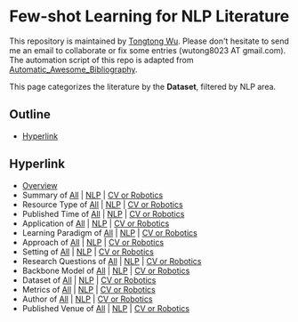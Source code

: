 # Few-shot Learning for NLP Literature 
This repository is maintained by [Tongtong Wu](https://wutong8023.site). Please don't hesitate to send me an email to collaborate or fix some entries (wutong8023 AT gmail.com). The automation script of this repo is adapted from [Automatic_Awesome_Bibliography](https://github.com/TLESORT/Automatic_Awesome_Bibliography).

This page categorizes the literature by the **Dataset**, filtered by NLP area.

## Outline 
- [Hyperlink](https://github.com/wutong8023/Awesome_Few_Shot_Learning/tree/master/fsl4nlp/dataset/README.md#hyperlink)
## Hyperlink 
- [Overview](https://github.com/wutong8023/Awesome_Few_Shot_Learning/tree/master/README.md)
- Summary of [All](https://github.com/wutong8023/Awesome_Few_Shot_Learning/tree/master/fsl4all/./) | [NLP](https://github.com/wutong8023/Awesome_Few_Shot_Learning/tree/master/fsl4nlp/./) | [CV or Robotics](https://github.com/wutong8023/Awesome_Few_Shot_Learning/tree/master/fsl4cv_robot/./)
- Resource Type of [All](https://github.com/wutong8023/Awesome_Few_Shot_Learning/tree/master/fsl4all/type) | [NLP](https://github.com/wutong8023/Awesome_Few_Shot_Learning/tree/master/fsl4nlp/type) | [CV or Robotics](https://github.com/wutong8023/Awesome_Few_Shot_Learning/tree/master/fsl4cv_robot/type)
- Published Time of [All](https://github.com/wutong8023/Awesome_Few_Shot_Learning/tree/master/fsl4all/time) | [NLP](https://github.com/wutong8023/Awesome_Few_Shot_Learning/tree/master/fsl4nlp/time) | [CV or Robotics](https://github.com/wutong8023/Awesome_Few_Shot_Learning/tree/master/fsl4cv_robot/time)
- Application of [All](https://github.com/wutong8023/Awesome_Few_Shot_Learning/tree/master/fsl4all/application) | [NLP](https://github.com/wutong8023/Awesome_Few_Shot_Learning/tree/master/fsl4nlp/application) | [CV or Robotics](https://github.com/wutong8023/Awesome_Few_Shot_Learning/tree/master/fsl4cv_robot/application)
-  Learning Paradigm of [All](https://github.com/wutong8023/Awesome_Few_Shot_Learning/tree/master/fsl4all/supervision) | [NLP](https://github.com/wutong8023/Awesome_Few_Shot_Learning/tree/master/fsl4nlp/supervision) | [CV or Robotics](https://github.com/wutong8023/Awesome_Few_Shot_Learning/tree/master/fsl4cv_robot/supervision)
- Approach of [All](https://github.com/wutong8023/Awesome_Few_Shot_Learning/tree/master/fsl4all/approach) | [NLP](https://github.com/wutong8023/Awesome_Few_Shot_Learning/tree/master/fsl4nlp/approach) | [CV or Robotics](https://github.com/wutong8023/Awesome_Few_Shot_Learning/tree/master/fsl4cv_robot/approach)
- Setting of [All](https://github.com/wutong8023/Awesome_Few_Shot_Learning/tree/master/fsl4all/setting) | [NLP](https://github.com/wutong8023/Awesome_Few_Shot_Learning/tree/master/fsl4nlp/setting) | [CV or Robotics](https://github.com/wutong8023/Awesome_Few_Shot_Learning/tree/master/fsl4cv_robot/setting)
- Research Questions of [All](https://github.com/wutong8023/Awesome_Few_Shot_Learning/tree/master/fsl4all/research_question) | [NLP](https://github.com/wutong8023/Awesome_Few_Shot_Learning/tree/master/fsl4nlp/research_question) | [CV or Robotics](https://github.com/wutong8023/Awesome_Few_Shot_Learning/tree/master/fsl4cv_robot/research_question)
- Backbone Model of [All](https://github.com/wutong8023/Awesome_Few_Shot_Learning/tree/master/fsl4all/backbone_model) | [NLP](https://github.com/wutong8023/Awesome_Few_Shot_Learning/tree/master/fsl4nlp/backbone_model) | [CV or Robotics](https://github.com/wutong8023/Awesome_Few_Shot_Learning/tree/master/fsl4cv_robot/backbone_model)
- Dataset of [All](https://github.com/wutong8023/Awesome_Few_Shot_Learning/tree/master/fsl4all/dataset) | [NLP](https://github.com/wutong8023/Awesome_Few_Shot_Learning/tree/master/fsl4nlp/dataset) | [CV or Robotics](https://github.com/wutong8023/Awesome_Few_Shot_Learning/tree/master/fsl4cv_robot/dataset)
- Metrics of [All](https://github.com/wutong8023/Awesome_Few_Shot_Learning/tree/master/fsl4all/metrics) | [NLP](https://github.com/wutong8023/Awesome_Few_Shot_Learning/tree/master/fsl4nlp/metrics) | [CV or Robotics](https://github.com/wutong8023/Awesome_Few_Shot_Learning/tree/master/fsl4cv_robot/metrics)
- Author of [All](https://github.com/wutong8023/Awesome_Few_Shot_Learning/tree/master/fsl4all/author) | [NLP](https://github.com/wutong8023/Awesome_Few_Shot_Learning/tree/master/fsl4nlp/author) | [CV or Robotics](https://github.com/wutong8023/Awesome_Few_Shot_Learning/tree/master/fsl4cv_robot/author)
- Published Venue of [All](https://github.com/wutong8023/Awesome_Few_Shot_Learning/tree/master/fsl4all/venue) | [NLP](https://github.com/wutong8023/Awesome_Few_Shot_Learning/tree/master/fsl4nlp/venue) | [CV or Robotics](https://github.com/wutong8023/Awesome_Few_Shot_Learning/tree/master/fsl4cv_robot/venue)
